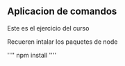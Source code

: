 ## Aplicacion de comandos

Este es el ejercicio del curso

Recueren intalar los paquetes de node

''''
npm install
''''